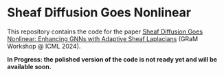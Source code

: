 # Sheaf Diffusion Goes Nonlinear

This repository contains the code for the paper [Sheaf Diffusion Goes Nonlinear: Enhancing GNNs with Adaptive Sheaf Laplacians](https://openreview.net/forum?id=MGQtGV5gPO) (GRaM Workshop @ ICML 2024).

**In Progress: the polished version of the code is not ready yet and will be available soon.**
